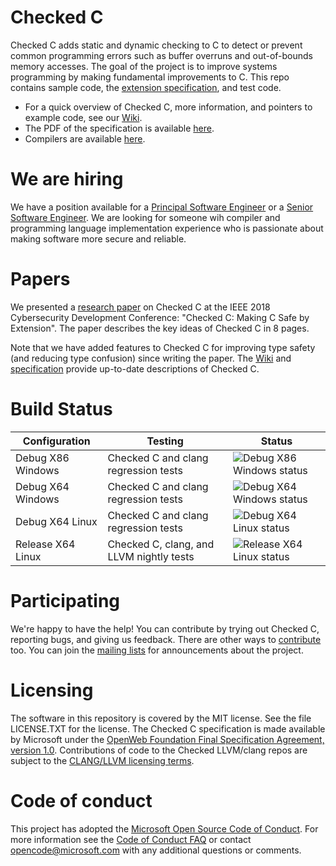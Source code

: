# Checked C
Checked C adds static and dynamic checking to C to detect or prevent common programming
errors such as buffer overruns and out-of-bounds memory accesses. 
The goal of the project is to improve systems programming by making fundamental improvements to C.
This repo contains
sample code, the [extension specification](https://github.com/Microsoft/checkedc/releases),
and test code.

- For a quick overview of Checked C, more information, and pointers to example code,
  see our [Wiki](https://github.com/Microsoft/checkedc/wiki).
- The PDF of the specification is available [here](https://github.com/Microsoft/checkedc/releases).
- Compilers are available [here](https://github.com/Microsoft/checkedc-clang/releases).

# We are hiring

We have a position available for a 
[Principal Software Engineer](https://careers.microsoft.com/us/en/job/559081/Principal-Software-Engineer) or a
[Senior Software Engineer](https://careers.microsoft.com/us/en/job/570339/Senior-Software-Engineer). We are looking for someone wih compiler and programming language implementation experience who is passionate about making software more secure and reliable.

# Papers
We presented a [research paper](https://www.microsoft.com/en-us/research/publication/checkedc-making-c-safe-by-extension/) on
Checked C at the IEEE 2018 Cybersecurity Development Conference: "Checked C: Making C Safe by Extension". 
The paper describes the key ideas of Checked C in 8 pages.

Note that we have added features to Checked C for improving type safety (and reducing type confusion)
since writing the paper.  The [Wiki](https://github.com/Microsoft/checkedc/wiki) and [specification](https://github.com/Microsoft/checkedc/releases) provide up-to-date descriptions of Checked C.

# Build Status

|Configuration|Testing|Status|
|--------|---------------|-------|
|Debug X86 Windows| Checked C and clang regression tests|![Debug X86 Windows status](https://msresearch.visualstudio.com/_apis/public/build/definitions/f6454e27-a46c-49d9-8453-29d89d53d2f9/211/badge)|
|Debug X64 Windows| Checked C and clang regression tests| ![Debug X64 Windows status](https://msresearch.visualstudio.com/_apis/public/build/definitions/f6454e27-a46c-49d9-8453-29d89d53d2f9/205/badge)|
|Debug X64 Linux  | Checked C and clang regression tests| ![Debug X64 Linux status](https://msresearch.visualstudio.com/_apis/public/build/definitions/f6454e27-a46c-49d9-8453-29d89d53d2f9/217/badge)|
|Release X64 Linux| Checked C, clang, and LLVM nightly tests|![Release X64 Linux status](https://msresearch.visualstudio.com/_apis/public/build/definitions/f6454e27-a46c-49d9-8453-29d89d53d2f9/238/badge)|

# Participating
We're happy to have the help! You can contribute by trying out Checked C, 
reporting bugs, and giving us feedback. There are other ways to [contribute](CONTRIBUTING.md) too.
You can join the [mailing lists](https://github.com/Microsoft/CheckedC/blob/master/MAILING-LISTS.md) for
announcements about the project.

# Licensing
The software in this repository is covered by the MIT license.  See the file LICENSE.TXT for the license.   The
Checked C specification is made available by Microsoft under the [OpenWeb Foundation Final
Specification Agreement, version 1.0](http://www.openwebfoundation.org/legal/the-owf-1-0-agreements/owfa-1-0).
Contributions of code to the Checked LLVM/clang repos are
subject to the [CLANG/LLVM licensing terms](https://github.com/Microsoft/checkedc-clang/blob/master/LICENSE.TXT).

# Code of conduct

This project has adopted the
[Microsoft Open Source Code of Conduct](https://opensource.microsoft.com/codeofconduct/).
For more information see the
[Code of Conduct FAQ](https://opensource.microsoft.com/codeofconduct/faq/) or
contact [opencode@microsoft.com](mailto:opencode@microsoft.com) with any
additional questions or comments.
